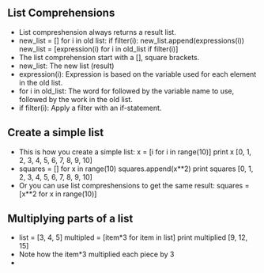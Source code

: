 ## List Comprehensions
- List compreshension always returns a result list.
- new_list = []
for i in old list:
    if filter(i):
        new_list.append(expressions(i))
new_list = [expression(i) for i in old_list if filter(i)]
- The list comprehension start with a [], square brackets.
- new_list: The new list (result)
- expression(i): Expression is based on the variable used for each element in the old list.
- for i in old_list: The word for followed by the variable name to use, followed by the work in the old list.
- if filter(i): Apply a filter with an if-statement.

## Create a simple list
- This is how you create a simple list: x = [i for i in range(10)]
print x [0, 1, 2, 3, 4, 5, 6, 7, 8, 9, 10]
- squares = [] 
for x in range(10)
    squares.append(x**2)
    print squares
    [0, 1, 2, 3, 4, 5, 6, 7, 8, 9, 10]
- Or you can use list compreshensions to get the same result: squares = [x**2 for x in range(10)]

## Multiplying parts of a list
- list = [3, 4, 5]
multipled = [item*3 for item in list]
print multiplied [9, 12, 15]
- Note how the item*3 multiplied each piece by 3
- 